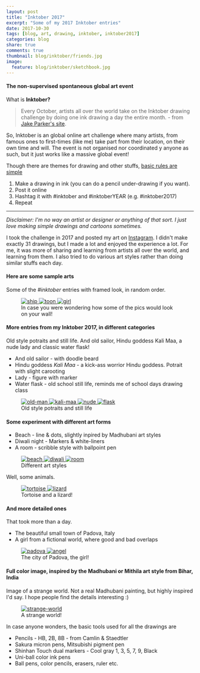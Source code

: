 ```yaml
---
layout: post
title: "Inktober 2017"
excerpt: "Some of my 2017 Inktober entries"
date: 2017-10-30
tags: [blog, art, drawing, inktober, inktober2017]
categories: blog
share: true
comments: true
thumbnail: blog/inktober/friends.jpg
image:
  feature: blog/inktober/sketchbook.jpg
---
```


#### The non-supervised spontaneous global art event

What is **Inktober?**

> Every October, artists all over the world take on the Inktober drawing challenge by doing one ink drawing a day the entire month. - from [Jake Parker's site](https://www.mrjakeparker.com/inktober-1/).

So, Inktober is an global online art challenge where many artists, from famous ones to first-times (like me) take part from their location, on their own time and will. The event is not organised nor coordinated y anyone as such, but it just works like a massive global event!

Though there are themes for drawing and other stuffs, <u>basic rules are simple</u>

1. Make a drawing in ink (you can do a pencil under-drawing if you want).
2. Post it online
3. Hashtag it with #inktober and #inktoberYEAR (e.g. #inktober2017) 
4. Repeat

----

_Disclaimer: I'm no way an artist or designer or anything of that sort. I just love making simple drawings and cartoons sometimes._

I took the challenge in 2017 and posted my art on [Instagram](https://www.instagram.com/charghya/). I didn't make exactly 31 drawings, but I made a lot and enjoyed the experience a lot. For me, it was more of sharing and learning from artists all over the world, and learning from them. I also tried to do various art styles rather than doing similar stuffs each day.

#### Here are some sample arts

Some of the _#inktober_ entries with framed look, in random order.

<figure class="third">
	<a href="/images/blog/inktober/ship.jpg">
        <img src="/images/blog/inktober/ship.jpg" alt="ship" title="ship">
    </a>
	<a href="/images/blog/inktober/toon.jpg">
        <img src="/images/blog/inktober/toon.jpg" alt="toon" title="toon">
    </a>
    <a href="/images/blog/inktober/girl.jpg">
        <img src="/images/blog/inktober/girl.jpg" alt="girl" title="girl">
    </a>
	<figcaption>In case you were wondering how some of the pics would look on your wall!</figcaption>
</figure>

#### More entries from my Inktober 2017, in different categories

Old style potraits and still life. And old sailor, Hindu goddess Kali Maa, a nude lady and classic water flask!

* And old sailor - with doodle beard
* Hindu goddess _Kali Maa_ - a kick-ass worrior Hindu goddess. Potrait with slight carooting
* Lady - figure with marker
* Water flask - old school still life, reminds me of school days drawing class

<figure class="half">
	<a href="/images/blog/inktober/old-man.jpg">
        <img src="/images/blog/inktober/old-man.jpg" alt="old-man" title="old-man">
    </a>
	<a href="/images/blog/inktober/kali-maa.jpg">
        <img src="/images/blog/inktober/kali-maa.jpg" alt="kali-maa" title="kali-maa">
    </a>
    <a href="/images/blog/inktober/nude-2.jpg">
        <img src="/images/blog/inktober/nude-2.jpg" alt="nude" title="nude">
    </a>
    <a href="/images/blog/inktober/flask-2.jpg">
        <img src="/images/blog/inktober/flask-2.jpg" alt="flask" title="flask">
    </a>
	<figcaption>Old style potraits and still life</figcaption>
</figure>

#### Some experiment with different art forms

* Beach - line & dots, slightly inpired by Madhubani art styles
* Diwali night - Markers & white-liners
* A room - scribble style with ballpoint pen

<figure class="third">
	<a href="/images/blog/inktober/beach.jpg">
        <img src="/images/blog/inktober/beach-2.jpg" alt="beach" title="beach">
    </a>
	<a href="/images/blog/inktober/diwali.jpg">
        <img src="/images/blog/inktober/diwali.jpg" alt="diwali" title="diwali">
    </a>
    <a href="/images/blog/inktober/room-2.jpg">
        <img src="/images/blog/inktober/room-2.jpg" alt="room" title="room">
    </a>
	<figcaption>Different art styles</figcaption>
</figure>

Well, some animals.

<figure class="half">
	<a href="/images/blog/inktober/tortoise.jpg">
        <img src="/images/blog/inktober/tortoise.jpg" alt="tortoise" title="tortoise">
    </a>
	<a href="/images/blog/inktober/lizard.jpg">
        <img src="/images/blog/inktober/lizard.jpg" alt="lizard" title="lizard">
    </a>
	<figcaption>Tortoise and a lizard!</figcaption>
</figure>

#### And more detailed ones

That took more than a day.

* The beautiful small town of Padova, Italy
* A girl from a fictional world, where good and bad overlaps

<figure class="half">
	<a href="/images/blog/inktober/padova.jpg">
        <img src="/images/blog/inktober/padova.jpg" alt="padova" title="padova">
    </a>
	<a href="/images/blog/inktober/angel.jpg">
        <img src="/images/blog/inktober/angel.jpg" alt="angel" title="angel">
    </a>
	<figcaption>The city of Padova, the girl!</figcaption>
</figure>

#### Full color image, inspired by the Madhubani or Mithila art style from Bihar, India

Image of a strange world. Not a real Madhubani painting, but highly inspired I'd say. I hope people find the details interesting :)

<figure>
	<a href="/images/blog/inktober/strange-world-2.jpg">
        <img src="/images/blog/inktober/strange-world-2.jpg" alt="strange-world" title="A strange world">
    </a>
	<figcaption>A strange world!</figcaption>
</figure>

In case anyone wonders, the basic tools used for all the drawings are

* Pencils - HB, 2B, 8B - from Camlin & Staedtler
* Sakura micron pens, Mitsubishi pigment pen
* Shinhan Touch dual markers - Cool gray 1, 3, 5, 7, 9, Black
* Uni-ball color ink pens
* Ball pens, color pencils, erasers, ruler etc.